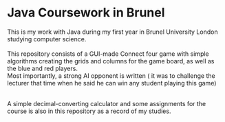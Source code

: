 <h1>Java Coursework in Brunel</h1>

This is my work with Java during my first year in Brunel University London studying computer science.<br><br>
This repository consists of a GUI-made Connect four game with simple algorithms creating the grids and columns for the game board, as well as the blue and red players. <br>
Most importantly, a strong AI opponent is written ( it was to challenge the lecturer that time when he said he can win any student playing this game)<br><br>

A simple decimal-converting calculator and some assignments for the course is also in this repository as a record of my studies.

